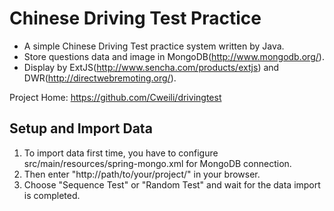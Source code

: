Chinese Driving Test Practice
===========

* A simple Chinese Driving Test practice system written by Java.
* Store questions data and image in MongoDB(<http://www.mongodb.org/>).
* Display by ExtJS(<http://www.sencha.com/products/extjs>) and DWR(<http://directwebremoting.org/>).

Project Home: <https://github.com/Cweili/drivingtest>

Setup and Import Data
-----------

1. To import data first time, you have to configure src/main/resources/spring-mongo.xml for MongoDB connection.
2. Then enter "http://path/to/your/project/" in your browser.
3. Choose "Sequence Test" or "Random Test" and wait for the data import is completed.
